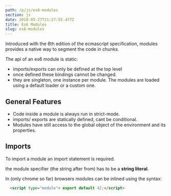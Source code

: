```yaml
---
path: /p/js/es6-modules
section: js
date: 2018-05-27T21:27:55.477Z
title: Es6 Modules
slug: es6-modules
---
```


Introduced with the 6th edition of the ecmascript specification,
modules provides a native way to segment the code in chunks. 

The api of an es6 module is static: 
  * imports/exports can only be defined at the top level
  * once defined these bindings cannot be changed.
  * they are singleton, one instance per module.
The modules are loaded using a default loader or a custom one.

## General Features

 * Code inside a module is always run in strict-mode.
 * imports/ exports are statically defined, cant be conditional.
 * Modules have still access to the global object of the environment and its properties.


## Imports

To import a module an import statement is required.

the module specifier (the string after from) has to be a **string literal**.


In (only chrome so far) browsers modules can be inlined using the syntax:
  ```html
    <script type="module"> export default 42;</script>
  ```

